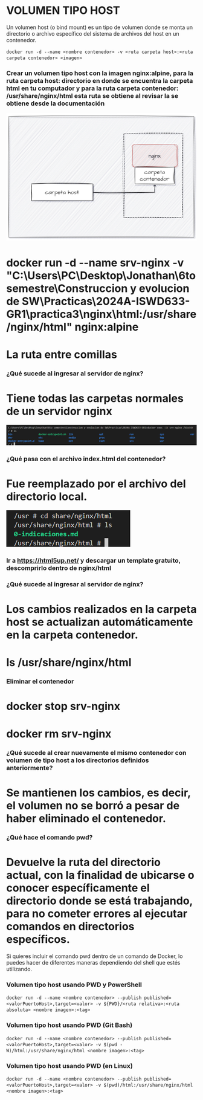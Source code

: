 # VOLUMEN TIPO HOST
Un volumen host (o bind mount) es un tipo de volumen donde se monta un directorio o archivo específico del sistema de archivos del host en un contenedor.

```
docker run -d --name <nombre contenedor> -v <ruta carpeta host>:<ruta carpeta contenedor> <imagen> 
```

### Crear un volumen tipo host con la imagen nginx:alpine, para la ruta carpeta host: directorio en donde se encuentra la carpeta html en tu computador y para la ruta carpeta contenedor: /usr/share/nginx/html esta ruta se obtiene al revisar la se obtiene desde la documentación
![Volúmenes](imagenes/volumen-host.PNG)
# docker run -d --name srv-nginx -v "C:\Users\PC\Desktop\Jonathan\6to semestre\Construccion y evolucion de SW\Practicas\2024A-ISWD633-GR1\practica3\nginx\html:/usr/share/nginx/html" nginx:alpine

# La ruta entre comillas

### ¿Qué sucede al ingresar al servidor de nginx?
# Tiene todas las carpetas normales de un servidor nginx
![alt text](image.png)

### ¿Qué pasa con el archivo index.html del contenedor?
# Fue reemplazado por el archivo del directorio local. 
![alt text](image-1.png)

### Ir a https://html5up.net/ y descargar un template gratuito, descomprirlo dentro de nginx/html
### ¿Qué sucede al ingresar al servidor de nginx?
# Los cambios realizados en la carpeta host se actualizan automáticamente en la carpeta contenedor.
# ls /usr/share/nginx/html

### Eliminar el contenedor
# docker stop srv-nginx
# docker rm srv-nginx

### ¿Qué sucede al crear nuevamente el mismo contenedor con volumen de tipo host a los directorios definidos anteriormente?
# Se mantienen los cambios, es decir, el volumen no se borró a pesar de haber eliminado el contenedor.

### ¿Qué hace el comando pwd?
# Devuelve la ruta del directorio actual, con la finalidad de ubicarse o conocer específicamente el directorio donde se está trabajando, para no cometer errores al ejecutar comandos en directorios específicos.
Si quieres incluir el comando pwd dentro de un comando de Docker, lo puedes hacer de diferentes maneras dependiendo del shell que estés utilizando.


### Volumen tipo host usando PWD y PowerShell
```
docker run -d --name <nombre contenedor> --publish published=<valorPuertoHost>,target=<valor> -v ${PWD}/<ruta relativa>:<ruta absoluta> <nombre imagen>:<tag> 
```

### Volumen tipo host usando PWD (Git Bash)

```
docker run -d --name <nombre contenedor> --publish published=<valorPuertoHost>,target=<valor> -v $(pwd -W)/html:/usr/share/nginx/html <nombre imagen>:<tag> 
```

### Volumen tipo host usando PWD (en Linux)

```
docker run -d --name <nombre contenedor> --publish published=<valorPuertoHost>,target=<valor> -v $(pwd)/html:/usr/share/nginx/html <nombre imagen>:<tag> 
```

